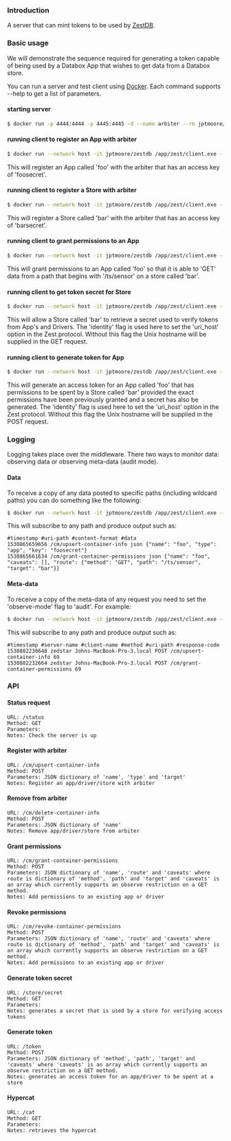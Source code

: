 ### Introduction

A server that can mint tokens to be used by [ZestDB](https://me-box.github.io/zestdb/).


### Basic usage

We will demonstrate the sequence required for generating a token capable of being used by a Databox App that wishes to get data from a Databox store.

You can run a server and test client using [Docker](https://www.docker.com/). Each command supports --help to get a list of parameters.

#### starting server

```bash
$ docker run -p 4444:4444 -p 4445:4445 -d --name arbiter --rm jptmoore/arbiter /app/zest/server.exe --secret-key-file example-server-key --token-key-file example-token-key
```

#### running client to register an App with arbiter

```bash
$ docker run --network host -it jptmoore/zestdb /app/zest/client.exe --server-key 'vl6wu0A@XP?}Or/&BR#LSxn>A+}L)p44/W[wXL3<' --path '/cm/upsert-container-info' --mode post --payload '{"name": "foo", "type": "app", "key": "foosecret"}' --token secret --request-endpoint tcp://0.0.0.0:4444
```

This will register an App called 'foo' with the arbiter that has an access key of 'foosecret'.

#### running client to register a Store with arbiter

```bash
$ docker run --network host -it jptmoore/zestdb /app/zest/client.exe --server-key 'vl6wu0A@XP?}Or/&BR#LSxn>A+}L)p44/W[wXL3<' --path '/cm/upsert-container-info' --mode post --payload '{"name": "bar", "type": "store", "key": "barsecret"}' --token secret --request-endpoint tcp://0.0.0.0:4444
```

This will register a Store called 'bar' with the arbiter that has an access key of 'barsecret'.

#### running client to grant permissions to an App

```bash
$ docker run --network host -it jptmoore/zestdb /app/zest/client.exe --server-key 'vl6wu0A@XP?}Or/&BR#LSxn>A+}L)p44/W[wXL3<' --path '/cm/grant-container-permissions' --mode post --payload '{"name": "foo", "caveats": [], "route": {"method": "GET", "path": "/ts/sensor/*", "target": "bar"}}' --token secret --request-endpoint tcp://0.0.0.0:4444
```

This will grant permissions to an App called 'foo' so that it is able to 'GET' data from a path that begins with '/ts/sensor' on a store called 'bar'.

#### running client to get token secret for Store

```bash
$ docker run --network host -it jptmoore/zestdb /app/zest/client.exe --server-key 'vl6wu0A@XP?}Or/&BR#LSxn>A+}L)p44/W[wXL3<' --path '/store/secret' --mode get --identity bar --token barsecret --request-endpoint tcp://0.0.0.0:4444
```

This will allow a Store called 'bar' to retrieve a secret used to verify tokens from App's and Drivers. The 'identity' flag is used here to set the 'uri_host' option in the Zest protocol. Without this flag the Unix hostname will be supplied in the GET request.

#### running client to generate token for App

```bash
$ docker run --network host -it jptmoore/zestdb /app/zest/client.exe --server-key 'vl6wu0A@XP?}Or/&BR#LSxn>A+}L)p44/W[wXL3<' --path '/token' --mode post --payload '{"method": "GET", "path": "/ts/sensor/latest", "target": "bar"}' --identity foo --token foosecret --request-endpoint tcp://0.0.0.0:4444
```

This will generate an access token for an App called 'foo' that has permissions to be spent by a Store called 'bar' provided the exact permissions have been previously granted and a secret has also be generated. The 'identity' flag is used here to set the 'uri_host' option in the Zest protocol. Without this flag the Unix hostname will be supplied in the POST request.


### Logging

Logging takes place over the middleware. There two ways to monitor data: observing data or observing meta-data (audit mode).

#### Data

To receive a copy of any data posted to specific paths (including wildcard paths) you can do something like the following:

```bash
$ docker run --network host -it jptmoore/zestdb /app/zest/client.exe --server-key 'vl6wu0A@XP?}Or/&BR#LSxn>A+}L)p44/W[wXL3<' --path '/*' --mode observe --request-endpoint 'tcp://0.0.0.0:4444' --router-endpoint 'tcp://0.0.0.0:4445' --observe-mode data --token secret
```

This will subscribe to any path and produce output such as:

```
#timestamp #uri-path #content-format #data
1530865659656 /cm/upsert-container-info json {"name": "foo", "type": "app", "key": "foosecret"}
1530865661634 /cm/grant-container-permissions json {"name": "foo", "caveats": [], "route": {"method": "GET", "path": "/ts/sensor", "target": "bar"}}
```

#### Meta-data

To receive a copy of the meta-data of any request you need to set the 'observe-mode' flag to 'audit'. For example:

```bash
$ docker run --network host -it jptmoore/zestdb /app/zest/client.exe --server-key 'vl6wu0A@XP?}Or/&BR#LSxn>A+}L)p44/W[wXL3<' --path '/*' --mode observe --request-endpoint 'tcp://0.0.0.0:4444' --router-endpoint 'tcp://0.0.0.0:4445' --observe-mode audit --token secret
```

This will subscribe to any path and produce output such as:

```
#timestamp #server-name #client-name #method #uri-path #response-code
1530882230648 zedstar Johns-MacBook-Pro-3.local POST /cm/upsert-container-info 69
1530882232664 zedstar Johns-MacBook-Pro-3.local POST /cm/grant-container-permissions 69
```

### API

#### Status request
    URL: /status
    Method: GET
    Parameters:
    Notes: Check the server is up
    
    
#### Register with arbiter
    URL: /cm/upsert-container-info
    Method: POST
    Parameters: JSON dictionary of 'name', 'type' and 'target'
    Notes: Register an app/driver/store with arbiter    
     

#### Remove from arbiter
    URL: /cm/delete-container-info
    Method: POST
    Parameters: JSON dictionary of 'name'
    Notes: Remove app/driver/store from arbiter


#### Grant permissions
    URL: /cm/grant-container-permissions
    Method: POST
    Parameters: JSON dictionary of 'name', 'route' and 'caveats' where route is dictionary of 'method', 'path' and 'target' and 'caveats' is an array which currently supports an observe restriction on a GET method. 
    Notes: Add permissions to an existing app or driver
    

#### Revoke permissions
    URL: /cm/revoke-container-permissions
    Method: POST
    Parameters: JSON dictionary of 'name', 'route' and 'caveats' where route is dictionary of 'method', 'path' and 'target' and 'caveats' is an array which currently supports an observe restriction on a GET method. 
    Notes: Add permissions to an existing app or driver    
         
#### Generate token secret
    URL: /store/secret
    Method: GET
    Parameters: 
    Notes: generates a secret that is used by a store for verifying access tokens 
    

#### Generate token
    URL: /token
    Method: POST
    Parameters: JSON dictionary of 'method', 'path', 'target' and 'caveats' where 'caveats' is an array which currently supports an observe restriction on a GET method. 
    Notes: generates an access token for an app/driver to be spent at a store
    
    
#### Hypercat
    URL: /cat
    Method: GET
    Parameters: 
    Notes: retrieves the hypercat
